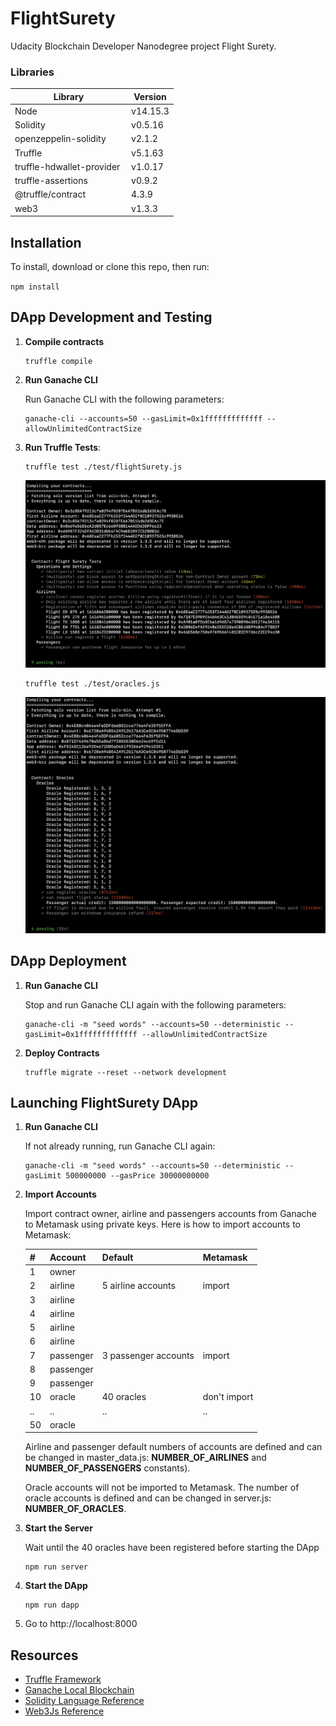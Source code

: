 # FlightSurety

Udacity Blockchain Developer Nanodegree project Flight Surety.

### Libraries
Library      | Version
------------ | -------------
Node             |v14.15.3
Solidity         |v0.5.16
openzeppelin-solidity |v2.1.2
Truffle          |v5.1.63
truffle-hdwallet-provider |v1.0.17
truffle-assertions   |v0.9.2
@truffle/contract | 4.3.9
web3             |v1.3.3


## Installation

To install, download or clone this repo, then run:

`npm install`


## DApp Development and Testing

1. **Compile contracts**
    ```
    truffle compile
    ```

2. **Run Ganache CLI**
    
    Run Ganache CLI with the following parameters:
    ```
    ganache-cli --accounts=50 --gasLimit=0x1fffffffffffff --allowUnlimitedContractSize
    ```

3. **Run Truffle Tests**:
    ```
    truffle test ./test/flightSurety.js
    ````
    ![flightSurety test](/screens/truffle-flightSurety-test.png)
    ```
    truffle test ./test/oracles.js
    ```
    ![flightSurety test](/screens/truffle-oracles-test.png)


## DApp Deployment

1. **Run Ganache CLI**

   Stop and run Ganache CLI again with the following parameters: 
    ```
    ganache-cli -m "seed words" --accounts=50 --deterministic --gasLimit=0x1fffffffffffff --allowUnlimitedContractSize
    ```

2. **Deploy Contracts**
    ```
    truffle migrate --reset --network development
    ```


## Launching FlightSurety DApp

1. **Run Ganache CLI**
    
    If not already running, run Ganache CLI again:

    ```
    ganache-cli -m "seed words" --accounts=50 --deterministic --gasLimit 500000000 --gasPrice 30000000000
    ```

2. **Import Accounts**

    Import contract owner, airline and passengers accounts from Ganache to Metamask using private keys.
Here is how to import accounts to Metamask:

    |# | Account  | Default| Metamask|
    |-- | ---- | --------- | --------|
    |1  |owner | |   |
    |2  |airline | 5 airline accounts| import|
    |3  |airline | ||
    |4  |airline |  ||
    |5  |airline |   ||
    |6  |airline |||
    |7  |passenger | 3 passenger accounts|import|
    |8  |passenger | ||
    |9  |passenger | ||
    |10 |oracle | 40 oracles | don't import|
    |.. |.. | .. |..|
    |50 |oracle |  ||
    
    Airline and passenger default numbers of accounts are defined and can be changed in master_data.js: **NUMBER_OF_AIRLINES** and **NUMBER_OF_PASSENGERS** constants).
    
    Oracle accounts will not be imported to Metamask. The number of oracle accounts is defined and can be changed in server.js: **NUMBER_OF_ORACLES**.


3. **Start the Server**
    
    Wait until the 40 oracles have been registered before starting the DApp
    ```
    npm run server
    ```

4. **Start the DApp**
    ```
    npm run dapp
    ```

5. Go to http://localhost:8000



## Resources

* [Truffle Framework](http://truffleframework.com/)
* [Ganache Local Blockchain](http://truffleframework.com/ganache/)
* [Solidity Language Reference](http://solidity.readthedocs.io/en/v0.4.24/)
* [Web3Js Reference](https://github.com/ethereum/wiki/wiki/JavaScript-API)